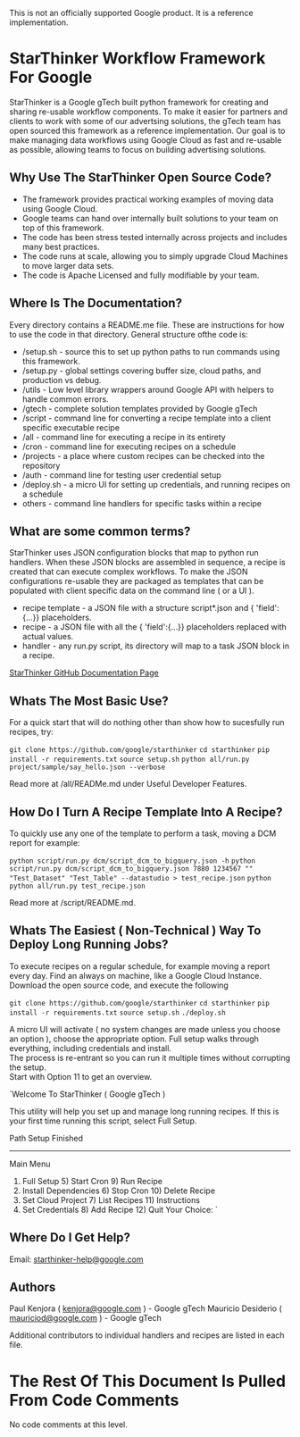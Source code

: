 This is not an officially supported Google product.  It is a reference implementation.

# StarThinker Workflow Framework For Google

StarThinker is a Google gTech built python framework for creating and sharing re-usable workflow components. 
To make it easier for partners and clients to work with some of our advertsing solutions, the gTech team has
open sourced this framework as a reference implementation.  Our goal is to make managing data workflows
using Google Cloud as fast and re-usable as possible, allowing teams to focus on building advertising solutions.

## Why Use The StarThinker Open Source Code?

- The framework provides practical working examples of moving data using Google Cloud.
- Google teams can hand over internally built solutions to your team on top of this framework.
- The code has been stress tested internally across projects and includes many best practices.
- The code runs at scale, allowing you to simply upgrade Cloud Machines to move larger data sets.
- The code is Apache Licensed and fully modifiable by your team.

## Where Is The Documentation?

Every directory contains a README.me file. These are instructions for how to use the code in that directory.
General structure ofthe code is:

- /setup.sh - source this to set up python paths to run commands using this framework.
- /setup.py - global settings covering buffer size, cloud paths, and production vs debug.
- /utils - Low level library wrappers around Google API with helpers to handle common errors.
- /gtech - complete solution templates provided by Google gTech
- /script - command line for converting a recipe template into a client specific executable recipe
- /all - command line for executing a recipe in its entirety
- /cron - command line for executing recipes on a schedule
- /projects - a place where custom recipes can be checked into the repository
- /auth - command line for testing user credential setup
- /deploy.sh - a micro UI for setting up credentials, and running recipes on a schedule
- others - command line handlers for specific tasks within a recipe

## What are some common terms?

StarThinker uses JSON configuration blocks that map to python run handlers.  When these JSON blocks
are assembled in sequence, a recipe is created that can execute complex workflows.  To make the JSON
configurations re-usable they are packaged as templates that can be populated with client specific
data on the command line ( or a UI ).

- recipe template - a JSON file with a structure script\*.json and { 'field':{...}} placeholders.
- recipe - a JSON file with all the { 'field':{...}} placeholders replaced with actual values.
- handler - any run.py script, its directory will map to a task JSON block in a recipe.

[StarThinker GitHub Documentation Page](https://google.github.io/starthinker/)

## Whats The Most Basic Use?

For a quick start that will do nothing other than show how to sucesfully run recipes, try:

`git clone https://github.com/google/starthinker`
`cd starthinker`
`pip install -r requirements.txt`
`source setup.sh`
`python all/run.py project/sample/say_hello.json --verbose`

Read more at /all/READMe.md under Useful Developer Features. 


## How Do I Turn A Recipe Template Into A Recipe?

To quickly use any one of the template to perform a task, moving a DCM report for example:

`python script/run.py dcm/script_dcm_to_bigquery.json -h`
`python script/run.py dcm/script_dcm_to_bigquery.json 7880 1234567 "" "Test_Dataset" "Test_Table" --datastudio > test_recipe.json`
`python python all/run.py test_recipe.json`

Read more at /script/README.md.

## Whats The Easiest ( Non-Technical ) Way To Deploy Long Running Jobs?

To execute recipes on a regular schedule, for example moving a report every day. Find an always
on machine, like a Google Cloud Instance. Download the open source code, and execute the following

`git clone https://github.com/google/starthinker`
`cd starthinker`
`pip install -r requirements.txt`
`source setup.sh`
`./deploy.sh`

A micro UI will activate ( no system changes are made unless you choose an option ), choose the 
appropriate option.  Full setup walks through everything, including credentials and install.  
The process is re-entrant so you can run it multiple times without corrupting the setup.  
Start with Option 11 to get an overview.

`Welcome To StarThinker ( Google gTech )

This utility will help you set up and manage long running recipes.
If this is your first time running this script, select Full Setup.


Path Setup Finished

----------------------------------------------------------------------
Main Menu

1) Full Setup		   5) Start Cron	     9) Run Recipe
2) Install Dependencies	   6) Stop Cron		    10) Delete Recipe
3) Set Cloud Project	   7) List Recipes	    11) Instructions
4) Set Credentials	   8) Add Recipe	    12) Quit
Your Choice: 
`

## Where Do I Get Help?

Email: starthinker-help@google.com

## Authors 

Paul Kenjora ( kenjora@google.com ) - Google gTech
Mauricio Desiderio ( mauriciod@google.com ) - Google gTech

Additional contributors to individual handlers and recipes are listed in each file.

# The Rest Of This Document Is Pulled From Code Comments

No code comments at this level.
